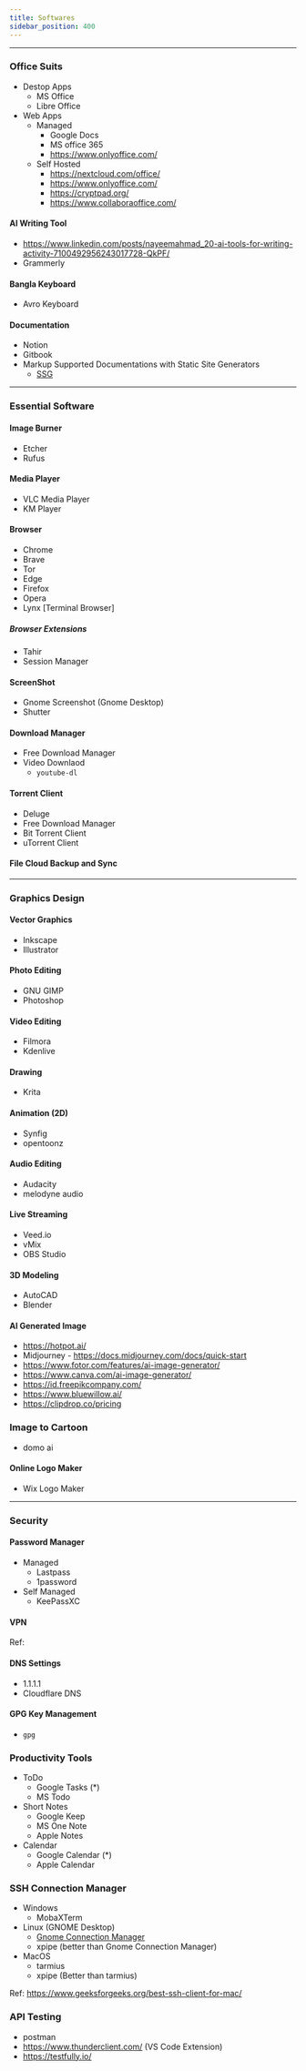 ```yaml
---
title: Softwares
sidebar_position: 400
---
```


---
### Office Suits

- Destop Apps
  - MS Office
  - Libre Office
- Web Apps
  - Managed
    - Google Docs
    - MS office 365
    - https://www.onlyoffice.com/
  - Self Hosted
    - https://nextcloud.com/office/
    - https://www.onlyoffice.com/
    - https://cryptpad.org/
    - https://www.collaboraoffice.com/

#### AI Writing Tool
  - https://www.linkedin.com/posts/nayeemahmad_20-ai-tools-for-writing-activity-7100492956243017728-QkPF/
  - Grammerly

#### Bangla Keyboard
- Avro Keyboard

#### Documentation
- Notion
- Gitbook
- Markup Supported Documentations with Static Site Generators
  - [SSG](http://localhost:3000/rtx/notes/5%20Development/4%20Libraries%20and%20Frameworks/2%20Frontend/#static-site-generators)

---
### Essential Software

#### Image Burner

- Etcher
- Rufus

#### Media Player

- VLC Media Player
- KM Player

#### Browser
- Chrome
- Brave
- Tor
- Edge
- Firefox
- Opera
- Lynx [Terminal Browser]

##### Browser Extensions

- Tahir
- Session Manager

#### ScreenShot

- Gnome Screenshot (Gnome Desktop)
- Shutter

#### Download Manager

- Free Download Manager
- Video Downlaod
  - `youtube-dl`

#### Torrent Client

- Deluge
- Free Download Manager
- Bit Torrent Client
- uTorrent Client

#### File Cloud Backup and Sync

[//]: # (- [Discussed in Operations/Storage]&#40;./../6%20Operations/9%20Storages/#cloud-storage-with-file-sync&#41;)

----
### Graphics Design

#### Vector Graphics
  - Inkscape
  - Illustrator

#### Photo Editing
  - GNU GIMP
  - Photoshop

#### Video Editing
  - Filmora
  - Kdenlive

#### Drawing
  - Krita

#### Animation (2D)
  - Synfig
  - opentoonz

#### Audio Editing
  - Audacity
  - melodyne audio

#### Live Streaming
  - Veed.io
  - vMix
  - OBS Studio

#### 3D Modeling
  - AutoCAD
  - Blender

#### AI Generated Image
- https://hotpot.ai/
- Midjourney - https://docs.midjourney.com/docs/quick-start
- https://www.fotor.com/features/ai-image-generator/
- https://www.canva.com/ai-image-generator/
- https://id.freepikcompany.com/
- https://www.bluewillow.ai/
- https://clipdrop.co/pricing

### Image to Cartoon

- domo ai

#### Online Logo Maker
- Wix Logo Maker

---
### Security

#### Password Manager
- Managed
  - Lastpass
  - 1password
- Self Managed
  - KeePassXC

#### VPN


Ref:

#### DNS Settings
- 1.1.1.1
- Cloudflare DNS

#### GPG Key Management

- `gpg`

### Productivity Tools

- ToDo 
  - Google Tasks (*)
  - MS Todo
- Short Notes
  - Google Keep
  - MS One Note
  - Apple Notes
- Calendar
  - Google Calendar (*)
  - Apple Calendar

### SSH Connection Manager 

- Windows 
  - MobaXTerm
- Linux (GNOME Desktop)
  - [Gnome Connection Manager](https://github.com/kuthulux/gnome-connection-manager/tree/master)
  - xpipe (better than Gnome Connection Manager)
- MacOS
  - tarmius
  - xpipe (Better than tarmius)

Ref: https://www.geeksforgeeks.org/best-ssh-client-for-mac/


### API Testing 

- postman
- https://www.thunderclient.com/ (VS Code Extension)
- https://testfully.io/
